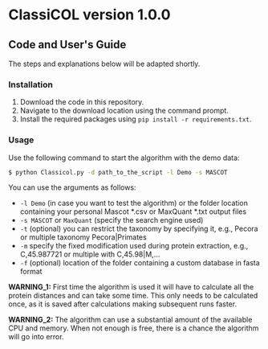 # ClassiCOL version 1.0.0
## Code and User's Guide

The steps and explanations below will be adapted shortly.

### Installation

1. Download the code in this repository.
2. Navigate to the download location using the command prompt.
3. Install the required packages using `pip install -r requirements.txt`.

### Usage
Use the following command to start the algorithm with the demo data:
```sh
$ python Classicol.py -d path_to_the_script -l Demo -s MASCOT
```

You can use the arguments as follows:
  - `-l Demo` (in case you want to test the algorithm) or the folder location containing your personal Mascot \*.csv or MaxQuant \*.txt output files
  - `-s MASCOT` or `MaxQuant` (specify the search engine used)
  - `-t` (optional) you can restrict the taxonomy by specifying it, e.g., Pecora or multiple taxonomy Pecora|Primates
  - `-m` specify the fixed modification used during protein extraction, e.g., C,45.987721 or multiple with C,45.98|M,...
  - `-f` (optional) location of the folder containing a custom database in fasta format
    
**WARNING_1:** First time the algorithm is used it will have to calculate all the protein distances and can take some time. This only needs to be calculated once, as it is saved after calculations making subsequent runs faster.

**WARNING_2:** The algorithm can use a substantial amount of the available CPU and memory. When not enough is free, there is a chance the algorithm will go into error.
